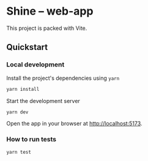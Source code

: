 # Shine – web-app

This project is packed with Vite.

## Quickstart

### Local development

Install the project's dependencies using `yarn`

```bash
yarn install
```

Start the development server

```bash
yarn dev
```

Open the app in your browser at [http://localhost:5173](http://localhost:5173).

### How to run tests

```bash
yarn test
```
